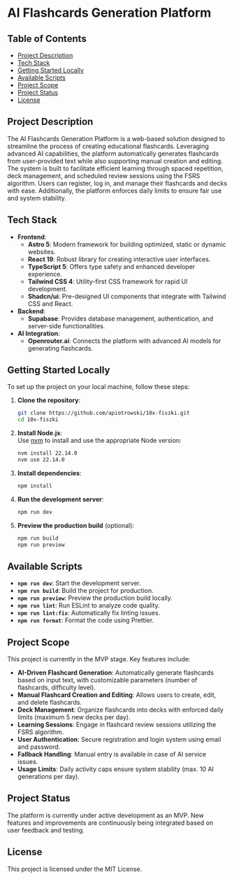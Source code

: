 # AI Flashcards Generation Platform

## Table of Contents
- [Project Description](#project-description)
- [Tech Stack](#tech-stack)
- [Getting Started Locally](#getting-started-locally)
- [Available Scripts](#available-scripts)
- [Project Scope](#project-scope)
- [Project Status](#project-status)
- [License](#license)

## Project Description
The AI Flashcards Generation Platform is a web-based solution designed to streamline the process of creating educational flashcards. Leveraging advanced AI capabilities, the platform automatically generates flashcards from user-provided text while also supporting manual creation and editing. The system is built to facilitate efficient learning through spaced repetition, deck management, and scheduled review sessions using the FSRS algorithm. Users can register, log in, and manage their flashcards and decks with ease. Additionally, the platform enforces daily limits to ensure fair use and system stability.

## Tech Stack
- **Frontend**:  
  - **Astro 5**: Modern framework for building optimized, static or dynamic websites.
  - **React 19**: Robust library for creating interactive user interfaces.
  - **TypeScript 5**: Offers type safety and enhanced developer experience.
  - **Tailwind CSS 4**: Utility-first CSS framework for rapid UI development.
  - **Shadcn/ui**: Pre-designed UI components that integrate with Tailwind CSS and React.
- **Backend**:  
  - **Supabase**: Provides database management, authentication, and server-side functionalities.
- **AI Integration**:  
  - **Openrouter.ai**: Connects the platform with advanced AI models for generating flashcards.

## Getting Started Locally
To set up the project on your local machine, follow these steps:

1. **Clone the repository**:
   ```bash
   git clone https://github.com/apiotrowski/10x-fiszki.git
   cd 10x-fiszki
   ```
2. **Install Node.js**:  
   Use [nvm](https://github.com/nvm-sh/nvm) to install and use the appropriate Node version:
   ```bash
   nvm install 22.14.0
   nvm use 22.14.0
   ```
3. **Install dependencies**:
   ```bash
   npm install
   ```
4. **Run the development server**:
   ```bash
   npm run dev
   ```
5. **Preview the production build** (optional):
   ```bash
   npm run build
   npm run preview
   ```

## Available Scripts
- **`npm run dev`**: Start the development server.
- **`npm run build`**: Build the project for production.
- **`npm run preview`**: Preview the production build locally.
- **`npm run lint`**: Run ESLint to analyze code quality.
- **`npm run lint:fix`**: Automatically fix linting issues.
- **`npm run format`**: Format the code using Prettier.

## Project Scope
This project is currently in the MVP stage. Key features include:
- **AI-Driven Flashcard Generation**: Automatically generate flashcards based on input text, with customizable parameters (number of flashcards, difficulty level).
- **Manual Flashcard Creation and Editing**: Allows users to create, edit, and delete flashcards.
- **Deck Management**: Organize flashcards into decks with enforced daily limits (maximum 5 new decks per day).
- **Learning Sessions**: Engage in flashcard review sessions utilizing the FSRS algorithm.
- **User Authentication**: Secure registration and login system using email and password.
- **Fallback Handling**: Manual entry is available in case of AI service issues.
- **Usage Limits**: Daily activity caps ensure system stability (max. 10 AI generations per day).

## Project Status
The platform is currently under active development as an MVP. New features and improvements are continuously being integrated based on user feedback and testing.

## License
This project is licensed under the MIT License.
